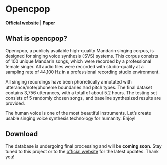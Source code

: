 # Opencpop

[**Official website**](https://wenet-e2e.github.io/opencpop/)
| [**Paper**](https://arxiv.org/abs/2201.07429)

## What is opencpop?

Opencpop, a publicly available high-quality Mandarin singing corpus, is designed for singing voice synthesis (SVS) systems. This corpus consists of 100 unique Mandarin songs, which were recorded by a professional female singer. All audio files were recorded with studio-quality at a sampling rate of 44,100 Hz in a professional recording studio environment.

All singing recordings have been phonetically annotated with utterance/note/phoneme boundaries and pitch types. The final dataset contains 3,756 utterances, with a total of about 5.2 hours. The testing set consists of 5 randomly chosen songs, and baseline synthesized results are provided.

The human voice is one of the most beautiful instruments. Let’s create usable singing voice synthesis technology for humanity. Enjoy!


## Download

The database is undergoing final processing and will be **coming soon**. Stay tuned to this project or to the [official website](https://wenet-e2e.github.io/opencpop/) for the latest updates. Thank you!


